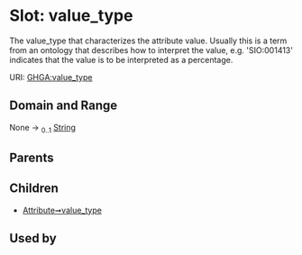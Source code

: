 
# Slot: value_type


The value_type that characterizes the attribute value. Usually this is a term from an ontology that describes how to interpret the value, e.g. 'SIO:001413' indicates that the value is to be interpreted as a percentage.

URI: [GHGA:value_type](https://w3id.org/GHGA/value_type)


## Domain and Range

None &#8594;  <sub>0..1</sub> [String](types/String.md)

## Parents


## Children

 *  [Attribute➞value_type](Attribute_value_type.md)

## Used by

